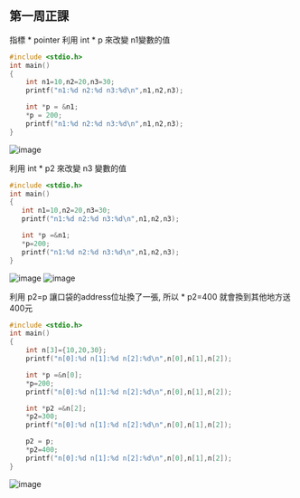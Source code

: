 ## 第一周正課

指標 * pointer
利用 int * p 來改變 n1變數的值 
```c
#include <stdio.h>
int main()
{
    int n1=10,n2=20,n3=30;
    printf("n1:%d n2:%d n3:%d\n",n1,n2,n3);

    int *p = &n1;
    *p = 200;
    printf("n1:%d n2:%d n3:%d\n",n1,n2,n3);
}
```
![image](https://user-images.githubusercontent.com/71545492/111335650-842ef200-86af-11eb-98cc-3f79d42da2e5.png)


利用 int * p2 來改變 n3 變數的值
```c
#include <stdio.h>
int main()
{
   int n1=10,n2=20,n3=30;
   printf("n1:%d n2:%d n3:%d\n",n1,n2,n3);

   int *p =&n1;
   *p=200;
   printf("n1:%d n2:%d n3:%d\n",n1,n2,n3);
}
```
![image](https://user-images.githubusercontent.com/71545492/111336343-1d5e0880-86b0-11eb-84a4-31fcd8819315.png)
![image](https://user-images.githubusercontent.com/71545492/111336439-35ce2300-86b0-11eb-8a74-7db4ebae0847.png)

利用 p2=p 讓口袋的address位址換了一張, 所以 * p2=400 就會換到其他地方送400元
```c
#include <stdio.h>
int main()
{
    int n[3]={10,20,30};
    printf("n[0]:%d n[1]:%d n[2]:%d\n",n[0],n[1],n[2]);

    int *p =&n[0];
    *p=200;
    printf("n[0]:%d n[1]:%d n[2]:%d\n",n[0],n[1],n[2]);

    int *p2 =&n[2];
    *p2=300;
    printf("n[0]:%d n[1]:%d n[2]:%d\n",n[0],n[1],n[2]);

    p2 = p;
    *p2=400;
    printf("n[0]:%d n[1]:%d n[2]:%d\n",n[0],n[1],n[2]);
}
```
![image](https://user-images.githubusercontent.com/71545492/111336720-7168ed00-86b0-11eb-8316-ee9f08a74aac.png)
